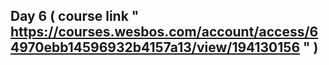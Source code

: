 ## Day 6 ( course link " https://courses.wesbos.com/account/access/64970ebb14596932b4157a13/view/194130156 " )